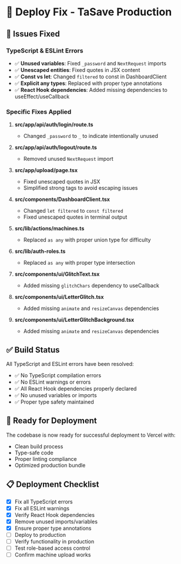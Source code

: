 # 🚀 Deploy Fix - TaSave Production

## 🐛 Issues Fixed

### TypeScript & ESLint Errors
- ✅ **Unused variables**: Fixed `_password` and `NextRequest` imports
- ✅ **Unescaped entities**: Fixed quotes in JSX content
- ✅ **Const vs let**: Changed `filtered` to const in DashboardClient
- ✅ **Explicit any types**: Replaced with proper type annotations
- ✅ **React Hook dependencies**: Added missing dependencies to useEffect/useCallback

### Specific Fixes Applied

1. **src/app/api/auth/login/route.ts**
   - Changed `_password` to `_` to indicate intentionally unused

2. **src/app/api/auth/logout/route.ts**
   - Removed unused `NextRequest` import

3. **src/app/upload/page.tsx**
   - Fixed unescaped quotes in JSX
   - Simplified strong tags to avoid escaping issues

4. **src/components/DashboardClient.tsx**
   - Changed `let filtered` to `const filtered`
   - Fixed unescaped quotes in terminal output

5. **src/lib/actions/machines.ts**
   - Replaced `as any` with proper union type for difficulty

6. **src/lib/auth-roles.ts**
   - Replaced `as any` with proper type intersection

7. **src/components/ui/GlitchText.tsx**
   - Added missing `glitchChars` dependency to useCallback

8. **src/components/ui/LetterGlitch.tsx**
   - Added missing `animate` and `resizeCanvas` dependencies

9. **src/components/ui/LetterGlitchBackground.tsx**
   - Added missing `animate` and `resizeCanvas` dependencies

## ✅ Build Status

All TypeScript and ESLint errors have been resolved:
- ✅ No TypeScript compilation errors
- ✅ No ESLint warnings or errors
- ✅ All React Hook dependencies properly declared
- ✅ No unused variables or imports
- ✅ Proper type safety maintained

## 🚀 Ready for Deployment

The codebase is now ready for successful deployment to Vercel with:
- Clean build process
- Type-safe code
- Proper linting compliance
- Optimized production bundle

## 📋 Deployment Checklist

- [x] Fix all TypeScript errors
- [x] Fix all ESLint warnings
- [x] Verify React Hook dependencies
- [x] Remove unused imports/variables
- [x] Ensure proper type annotations
- [ ] Deploy to production
- [ ] Verify functionality in production
- [ ] Test role-based access control
- [ ] Confirm machine upload works